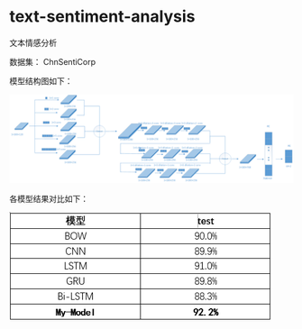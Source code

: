 # text-sentiment-analysis
文本情感分析

数据集：
ChnSentiCorp

模型结构图如下：

![Image text](https://github.com/wangfengwanan/text-sentiment-analysis/blob/master/model.png)

各模型结果对比如下：

![Image text](https://github.com/wangfengwanan/text-sentiment-analysis/blob/master/result.png)
